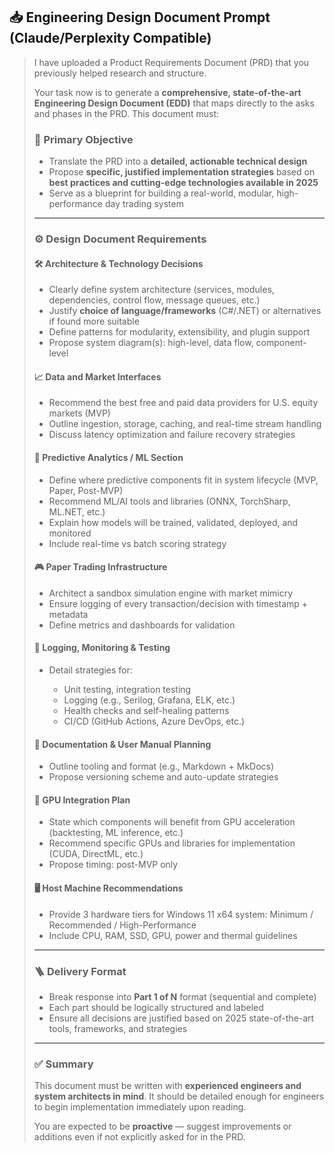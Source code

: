 ## 📥 Engineering Design Document Prompt (Claude/Perplexity Compatible)

> I have uploaded a Product Requirements Document (PRD) that you previously helped research and structure.
>
> Your task now is to generate a **comprehensive, state-of-the-art Engineering Design Document (EDD)** that maps directly to the asks and phases in the PRD. This document must:
>
> ### 🎯 Primary Objective
>
> * Translate the PRD into a **detailed, actionable technical design**
> * Propose **specific, justified implementation strategies** based on **best practices and cutting-edge technologies available in 2025**
> * Serve as a blueprint for building a real-world, modular, high-performance day trading system
>
> ---
>
> ### ⚙️ Design Document Requirements
>
> #### 🛠️ Architecture & Technology Decisions
>
> * Clearly define system architecture (services, modules, dependencies, control flow, message queues, etc.)
> * Justify **choice of language/frameworks** (C#/.NET) or alternatives if found more suitable
> * Define patterns for modularity, extensibility, and plugin support
> * Propose system diagram(s): high-level, data flow, component-level
>
> #### 📈 Data and Market Interfaces
>
> * Recommend the best free and paid data providers for U.S. equity markets (MVP)
> * Outline ingestion, storage, caching, and real-time stream handling
> * Discuss latency optimization and failure recovery strategies
>
> #### 🔮 Predictive Analytics / ML Section
>
> * Define where predictive components fit in system lifecycle (MVP, Paper, Post-MVP)
> * Recommend ML/AI tools and libraries (ONNX, TorchSharp, ML.NET, etc.)
> * Explain how models will be trained, validated, deployed, and monitored
> * Include real-time vs batch scoring strategy
>
> #### 🎮 Paper Trading Infrastructure
>
> * Architect a sandbox simulation engine with market mimicry
> * Ensure logging of every transaction/decision with timestamp + metadata
> * Define metrics and dashboards for validation
>
> #### 🧪 Logging, Monitoring & Testing
>
> * Detail strategies for:
>
>   * Unit testing, integration testing
>   * Logging (e.g., Serilog, Grafana, ELK, etc.)
>   * Health checks and self-healing patterns
>   * CI/CD (GitHub Actions, Azure DevOps, etc.)
>
> #### 🧾 Documentation & User Manual Planning
>
> * Outline tooling and format (e.g., Markdown + MkDocs)
> * Propose versioning scheme and auto-update strategies
>
> #### 🧠 GPU Integration Plan
>
> * State which components will benefit from GPU acceleration (backtesting, ML inference, etc.)
> * Recommend specific GPUs and libraries for implementation (CUDA, DirectML, etc.)
> * Propose timing: post-MVP only
>
> #### 🖥️ Host Machine Recommendations
>
> * Provide 3 hardware tiers for Windows 11 x64 system: Minimum / Recommended / High-Performance
> * Include CPU, RAM, SSD, GPU, power and thermal guidelines
>
> ---
>
> ### 🪜 Delivery Format
>
> * Break response into **Part 1 of N** format (sequential and complete)
> * Each part should be logically structured and labeled
> * Ensure all decisions are justified based on 2025 state-of-the-art tools, frameworks, and strategies
>
> ---
>
> ### ✅ Summary
>
> This document must be written with **experienced engineers and system architects in mind**. It should be detailed enough for engineers to begin implementation immediately upon reading.
>
> You are expected to be **proactive** — suggest improvements or additions even if not explicitly asked for in the PRD.

